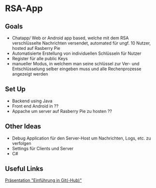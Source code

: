 # RSA-App

## Goals

- Chatapp/ Web or Android app based, welche mit dem RSA verschlüsselte Nachrichten versendet, automated für ungf. 10 Nutzer, hosted auf Rasberry Pie
- Automatisierte Erstellung von individuellen Schlüsseln für Nutzer
- Register für alle public Keys
- manueller Modus, in welchem man seine schlüssel zur Ver- und Entschlüsselung selber eingeben muss und alle Rechenprozesse angezeigt werden

## Set Up

- Backend using Java
- Front end Android in ??
- Appache um server auf Rasberry Pie zu hosten ??

## Other Ideas

- Debug Application für den Server-Host um Nachrichten, Logs, etc. zu verfolgen
- Settings für Clients und Server
- C#

## Useful Links

[Präsentation "Einführung in Git(-Hub)"](https://docs.google.com/presentation/d/1CcJrfBZer-sNxg7leW6UvKjbexlPjSmiAAHfRJONaNM/edit?usp=sharing "Henris Docs")
